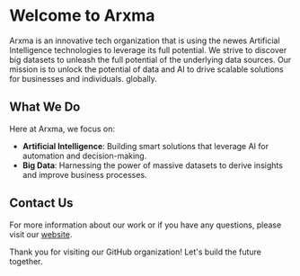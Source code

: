 # Welcome to Arxma

Arxma is an innovative tech organization that is using the newes Artificial Intelligence technologies to leverage its full potential. We strive to discover big datasets to unleash the full potential of the underlying data sources. Our mission is to unlock the potential of data and AI to drive scalable solutions for businesses and individuals. globally.

## What We Do

Here at Arxma, we focus on:

- **Artificial Intelligence**: Building smart solutions that leverage AI for automation and decision-making.
- **Big Data**: Harnessing the power of massive datasets to derive insights and improve business processes.

## Contact Us

For more information about our work or if you have any questions, please visit our [website](https://www.arxma.eu).

Thank you for visiting our GitHub organization! Let's build the future together.
